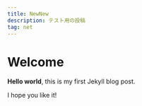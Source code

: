 ```yaml
---
title: NewNew
description: テスト用の投稿
tag: net
---
```

# Welcome

**Hello world**, this is my first Jekyll blog post.

I hope you like it!